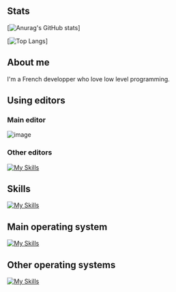 ## Stats
[![Anurag's GitHub stats](https://github-readme-stats.vercel.app/api?username=Ikytsu&theme=tokyonight)]

[![Top Langs](https://github-readme-stats.vercel.app/api/top-langs/?username=Ikytsu&layout=compact&theme=tokyonight)]

## About me

I'm a French developper who love low level programming.

## Using editors
### Main editor
![image](https://github.com/Ikytsu/Ikytsu/assets/155775453/45dd95cb-d2b8-4149-949c-3391fce8c303)
### Other editors
[![My Skills](https://skillicons.dev/icons?i=vim,neovim,vscode&theme=dark)](https://skillicons.dev)
## Skills
[![My Skills](https://skillicons.dev/icons?i=c,cpp,python,bash,git&theme=dark)](https://skillicons.dev)

## Main operating system
[![My Skills](https://skillicons.dev/icons?i=linux,mint&theme=dark)](https://skillicons.dev)

## Other operating systems
[![My Skills](https://skillicons.dev/icons?i=linux,debian,redhat&theme=dark)](https://skillicons.dev)

